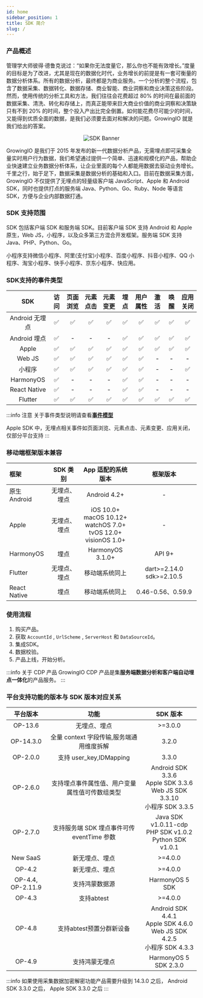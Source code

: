 ```yaml
---
id: home
sidebar_position: 1
title: SDK 简介
slug: /
---
```


### 产品概述

管理学大师彼得·德鲁克说过：“如果你无法度量它，那么你也不能有效增长。”度量的目标是为了改进，尤其是现在的数据化时代，业务增长的前提是有一套可衡量的数据分析体系。所有的数据分析，最终都是为商业服务。一个分析的整个流程，包含了数据采集、数据转化、数据存储、商业智能、商业洞察和商业决策这些阶段。然而，使用传统的分析工具和方法，我们往往会花费超过 80% 的时间在最前面的数据采集、清洗、转化和存储上，而真正能带来巨大商业价值的商业洞察和决策缺只有不到 20% 的时间，整个投入产出比完全倒置。如何能花费尽可能少的时间，又能得到优质全面的数据，是我们必须要去面对和解决的问题。GrowingIO 就是我们给出的答案。

<center><img src={require('/img/conversion.gif').default} alt="SDK Banner" /></center>

GrowingIO 是我们于 2015 年发布的新一代数据分析产品，无需埋点即可采集全量实时用户行为数据，我们希望通过提供一个简单、迅速和规模化的产品，帮助企业快速建立业务数据分析体系，让企业里面的每个人都能用数据去驱动业务增长。千里之行，始于足下，数据采集是数据分析的基础和入口。目前在数据采集方面，GrowingIO 不仅提供了无埋点的轻量级客户端 JavaScript、Apple 和 Android SDK，同时也提供打点的服务端 Java、Python、Go、Ruby、Node 等语言 SDK，方便与企业内部数据打通。


### SDK 支持范围

SDK 包括客户端 SDK 和服务端 SDK。目前客户端 SDK 支持 Android 和 Apple 原生，Web JS，小程序，以及众多第三方混合开发框架。服务端 SDK 支持 Java、PHP、Python、Go。

小程序支持微信小程序、阿里(支付宝)小程序、百度小程序、抖音小程序、QQ 小程序、淘宝小程序、快手小程序、京东小程序、快应用。

### SDK支持的事件类型

|      SDK       | 访问 | 页面浏览 | 元素点击 | 元素变更 | 埋点 | 用户属性 | 激活 | 唤醒 | 应用关闭 |
| :------------: | :--: | :------: | :------: | :------------: | :--: | :------: | :--: | :--: | :------: |
| Android 无埋点 |  ✅  |    ✅    |    ✅    |       ✅       |  ✅  |    ✅    |  ✅  |  ✅  |    ✅    |
|  Android 埋点  |  ✅  |    -     |    -     |       -        |  ✅  |    ✅    |  ✅  |  ✅  |    ✅    |
|     Apple     |  ✅  |    ✅    |    ✅    |       ✅       |  ✅  |    ✅    |  ✅  |  ✅  |    ✅    |
|     Web JS     |  ✅  |    ✅    |    ✅    |       ✅       |  ✅  |    ✅    |  -   |  -   |    -     |
|     小程序     |  ✅  |    ✅    |    ✅    |       ✅       |  ✅  |    ✅    |  -   |  -   |    ✅    |
|   HarmonyOS    |  ✅  |    -     |    -     |       -        |  ✅  |    ✅    |  -   |  -   |    -     |
|  React Native  |  ✅  |    -     |    -     |       -        |  ✅  |    ✅    |  -   |  -   |    -     |
|    Flutter     |  ✅  |    ✅    |    ✅    |       ✅       |  ✅  |    ✅    |  ✅  |  ✅  |    ✅    |

:::info 注意
关于事件类型说明请查看[**事件模型**](/knowledge/basicknowledge/eventModel)

Apple SDK 中，无埋点相关事件如页面浏览、元素点击、元素变更、应用关闭，仅部分平台支持
:::

### 移动端框架版本兼容

| 框架         |   SDK 类别   | App 适配的系统版本  |     框架版本      |
| :----------- | :----------: | :-----------------: | :---------------: |
| 原生 Android | 无埋点、埋点 |    Android 4.2+     |         -         |
|    Apple     | 无埋点、埋点 |       iOS 10.0+<br/> macOS 10.12+<br/> watchOS 7.0+<br/> tvOS 12.0+<br/> visionOS 1.0+        |         -         |
| HarmonyOS     | 埋点 |    HarmonyOS 3.1.0+    |    API 9+     |
| Flutter     |     无埋点、埋点   | 移动端系统同上 |   dart>=2.14.0 sdk>=2.10.5 |
| React Native |     埋点     | 移动端系统同上 | 0.46-0.56、0.59.9 |

### 使用流程

1. 购买产品。
2. 获取 `AccountId` , `UrlScheme` , `ServerHost` 和 `DataSourceId`。
3. 集成SDK。
4. 数据校验。
5. 产品上线，开始分析。

:::info 关于 CDP 产品
GrowingIO CDP 产品是集**服务端数据分析和客户端自动埋点一体化**的产品服务。
:::

### 平台支持功能的版本与 SDK 版本对应关系

| 平台版本  |     功能     |        SDK 版本   |
| :-------: | :----------------: | :---------------------------------: |
|  OP-13.6  |  无埋点、埋点  |      >=3.0.0           |
| OP-14.3.0 |  全量 context 字段传输,服务端通用维度拆解    |    3.2.0      |
| OP-2.0.0  |  支持 user_key,IDMapping  |      3.3.0    |
| OP-2.6.0  | 支持埋点事件属性值、用户变量属性值可传数组类型 | Android SDK 3.3.6<br/>Apple SDK 3.3.6<br/>Web JS SDK 3.3.10<br/>小程序 SDK 3.3.5<br/> |
| OP-2.7.0  |   支持服务端 SDK 埋点事件可传 eventTime 参数   |      Java SDK v1.0.11-cdp<br/> PHP SDK v1.0.2<br/> Python SDK v1.0.1    |
| New SaaS  |  新无埋点、埋点    |    >=4.0.0    |
| OP-4.2  |  新无埋点、埋点    |    >=4.0.0    |
| OP-4.4, OP-2.11.9  |  支持鸿蒙数据源   |    HarmonyOS 5 SDK    |
| OP-4.3 |  支持abtest   |    >=4.0.0    |
| OP-4.8  |  支持abtest预置分群新设备   |    Android SDK 4.4.1<br/>Apple SDK 4.6.0<br/>Web JS SDK 4.2.5<br/>小程序 SDK 4.3.3<br/>    |
| OP-4.9  |  支持鸿蒙无埋点   |    HarmonyOS 5 SDK 2.3.0    |

:::info
如果使用采集数据加密解密功能产品需要升级到 14.3.0 之后， Android SDK 3.3.0 之后， Apple SDK 3.3.0 之后
:::
